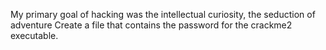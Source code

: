 My primary goal of hacking was the intellectual curiosity, the seduction of adventure
Create a file that contains the password for the crackme2 executable.


